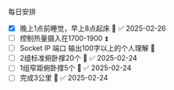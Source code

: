 每日安排
- [x] 晚上1点前睡觉，早上8点起床 🔺 ✅ 2025-02-26
- [ ] 控制热量摄入在1700-1900 ⏫
- [ ] Socket IP 端口 输出100字以上的个人理解 🔼
- [ ] 2组标准俯卧撑20个 🔼 ✅ 2025-02-24
- [ ] 1组窄距俯卧撑5个 🔼 ✅ 2025-02-24
- [ ] 完成3公里 🔺 ✅ 2025-02-24